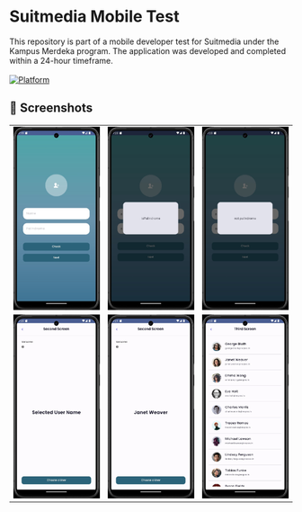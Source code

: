 # **Suitmedia Mobile Test** 

This repository is part of a mobile developer test for Suitmedia under the Kampus Merdeka program. The application was developed and completed within a 24-hour timeframe.<br><br>
[![Platform](https://img.shields.io/badge/platform-Android-green.svg)](http://developer.android.com/index.html)<br>

 ## 📸 Screenshots
||||
|:----------------------------------------:|:-----------------------------------------:|:-----------------------------------------: |
| ![](result/first.jpg) |![](result/ispalindrome.jpg) | ![](result/notpalindrome.jpg) |
| ![](result/second.jpg) | ![](result/secondname.jpg) |  ![](result/third.jpg) |
